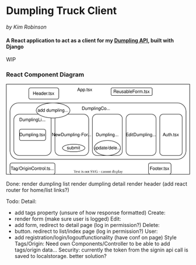 # Dumpling Truck Client
_by Kim Robinson_

#### A React application to act as a client for my [Dumpling API](https://github.com/kimmykokonut/dumpling-api), built with Django

WIP

### React Component Diagram
![Component Diagram](./src/assets/diagram.drawio.svg)

Done:
render dumpling list
render dumpling detail
render header (add react router for home/list links?)

Todo:
Detail: 
  * add tags property (unsure of how response formatted)
Create:
  * render form (make sure user is logged)
Edit:
  * add form, redirect to detail page (log in permission?)
Delete:
  * button. redirect to list/index page (log in permission?)
User:
  * add registration/login/logoutfunctionality (have conf on page)
Style
Tags/Origin: Need own Components/Controller to be able to add tags/origin data...
Security: currently the token from the signin api call is saved to localstorage. better solution?
